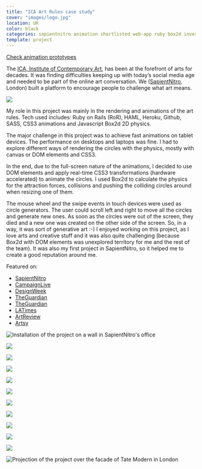 ```yaml
---
title: "ICA Art Rules case study"
cover: "images/logo.jpg"
location: UK
color: black
categories: sapientnitro animation shortlisted web-app ruby box2d inverted creative-tech
template: project
---
```


<p class="align-center">
<a class="btn external" role="button" href="http://work.joanmira.com/demos/artrules/" target="_blank" rel="noopener noreferrer">Check animation prototypes</a>
</p>

The [ICA, Institute of Contemporary Art](https://www.ica.org.uk/), has been at the forefront of arts for decades. It was finding difficulties keeping up with today’s social media age and needed to be part of the online art conversation. We ([SapientNitro](http://www.sapientnitro.com/), London) built a platform to encourage people to challenge what art means.

![](/work/artrules/images/12.png)

My role in this project was mainly in the rendering and animations of the art rules. Tech used includes: Ruby on Rails (RoR), HAML, Heroku, Github, SASS, CSS3 animations and Javascript Box2d 2D physics.

The major challenge in this project was to achieve fast animations on tablet devices. The performance on desktops and laptops was fine. I had to explore different ways of rendering the circles with the physics, mostly with canvas or DOM elements and CSS3.

In the end, due to the full-screen nature of the animations, I decided to use DOM elements and apply real-time CSS3 transformations (hardware accelerated) to animate the circles. I used Box2d to calculate the physics for the attraction forces, collisions and pushing the colliding circles around when resizing one of them.

The mouse wheel and the swipe events in touch devices were used as circle generators. The user could scroll left and right to move all the circles and generate new ones. As soon as the circles were out of the screen, they died and a new one was created on the other side of the screen. So, in a way, it was sort of generative art :-)
I enjoyed working on this project, as I love arts and creative stuff and it was also quite challenging (because Box2d with DOM elements was unexplored territory for me and the rest of the team). It was also my first project in SapientNitro, so it helped me to create a good reputation around me.

Featured on:

- [SapientNitro](http://www.sapient.co.in/en-us/news/press-releases/year2013/sapientnitro-creates-innovative-social-media-campaign-for-the-institute-of-contemporary-arts.html)
- [CampaignLive](https://www.campaignlive.co.uk/article/institute-contemporary-arts-art-rules-sapientnitro/1208923)
- [DesignWeek](https://www.designweek.co.uk/issues/july-2013/sapient-nitro-creates-art-rules-social-network-for-ica/)
- [TheGuardian](https://www.theguardian.com/commentisfree/2013/aug/29/ica-art-rules-crowdsourced)
- [TheGuardian](https://www.theguardian.com/culture/2013/jul/31/art-rules-ica-twitter-online-debate)
- [LATimes](https://www.latimes.com/entertainment/arts/culture/la-et-cm-ica-art-rules-20130801-story.html)
- [ArtReview](https://artreview.com/news/ica_art_rules/)
- [Artsy](https://www.artsy.net/article/glenn-michael-ebert-who-makes-the-rules-of-art-number-whatisart)


![](/work/artrules/images/wall-installation.jpg "Installation of the project on a wall in SapientNitro's office")

![](/work/artrules/images/1.png)

![](/work/artrules/images/3.jpg)

![](/work/artrules/images/4.jpg)

![](/work/artrules/images/2.jpg)

![](/work/artrules/images/5.jpg)

![](/work/artrules/images/6.jpg)

![](/work/artrules/images/7.jpg)

![](/work/artrules/images/8.jpg)

![](/work/artrules/images/9.jpg)

![](/work/artrules/images/10.jpg)

![](/work/artrules/images/11.jpg "Projection of the project over the facade of Tate Modern in London")
